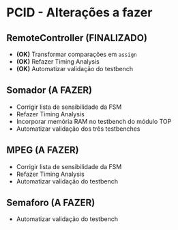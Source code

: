 # PCID - Alterações a fazer

## RemoteController (FINALIZADO)
* **(OK)** Transformar comparações em `assign`
* **(OK)** Refazer Timing Analysis
* **(OK)** Automatizar validação do testbench

## Somador (A FAZER)
* Corrigir lista de sensibilidade da FSM
* Refazer Timing Analysis
* Incorporar memória RAM no testbench do módulo TOP
* Automatizar validação dos três testbenches

## MPEG (A FAZER)
* Corrigir lista de sensibilidade da FSM
* Refazer Timing Analysis
* Automatizar validação do testbench

## Semaforo (A FAZER)
* Automatizar validação do testbench
